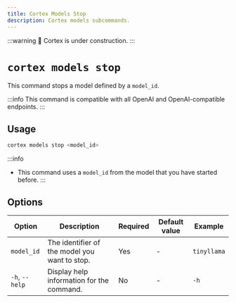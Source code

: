 ```yaml
---
title: Cortex Models Stop
description: Cortex models subcommands.
---
```


:::warning
🚧 Cortex is under construction.
:::

# `cortex models stop`

This command stops a model defined by a `model_id`.

:::info
This command is compatible with all OpenAI and OpenAI-compatible endpoints.
:::

## Usage

```bash
cortex models stop <model_id>
```
:::info
- This command uses a `model_id` from the model that you have started before.
:::
## Options

| Option                    | Description                                                                 | Required | Default value        | Example                |
|---------------------------|-----------------------------------------------------------------------------|----------|----------------------|------------------------|
| `model_id`                | The identifier of the model you want to stop.                               | Yes      | -                    | `tinyllama`       |
| `-h`, `--help`            | Display help information for the command.                                   | No       | -                    | `-h`               |



